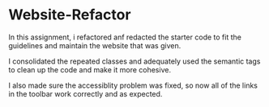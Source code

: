 # Website-Refactor
In this assignment, i refactored anf redacted the starter code to fit the guidelines and maintain the website that was given.

I consolidated the repeated classes and adequately used the semantic tags to clean up the code and make it more cohesive.

I also made sure the accessiblity problem was fixed, so now all of the links in the toolbar work correctly and as expected.

